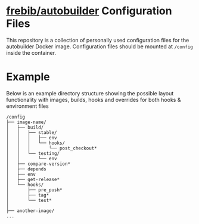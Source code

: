 # [frebib/autobuilder](https://github.com/frebib/docker-autobuilder) Configuration Files

This repository is a collection of personally used configuration files for the autobuilder Docker image. Configuration files should be mounted at `/config` inside the container.

# Example

Below is an example directory structure showing the possible layout functionality with images, builds, hooks and overrides for both hooks & environment files

```
/config
├── image-name/
│   ├── build/
│   │   ├── stable/
│   │   │   ├── env
│   │   │   └── hooks/
│   │   │       └── post_checkout*
│   │   └── testing/
│   │       └── env
│   ├── compare-version*
│   ├── depends
│   ├── env
│   ├── get-release*
│   └── hooks/
│       ├── pre_push*
│       ├── tag*
│       └── test*
│
├── another-image/
...
```
